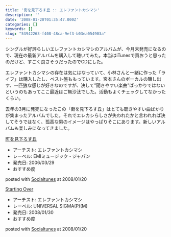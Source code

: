 ```yaml
---
title: '街を見下ろす丘 :: エレファントカシマシ'
description: ''
date: '2008-01-20T01:35:47.000Z'
categories: []
keywords: []
slug: "53942263-f408-48ca-9ef3-b03ea054903a"
---
```

シングルが好評らしいエレファントカシマシのアルバムが、今月末発売になるので、現在の最新アルバムを購入して聴いてみた。本当はiTunesで買おうと思ったのだけど、すごく良さそうだったのでCDにした。

エレファントカシマシの存在は気にはなっていて、小林さんと一緒に作った「ライフ」は購入したし、ベスト盤ももっています。宮本さんのボーカルの醸し出す、一匹狼な感じが好きなのですが、決して”聞きやすい楽曲”ばっかりではないというのもあってここ最近はご無沙汰でした。活動もよくチェックしてなかったくらい。

去年の3月に発売になったこの「街を見下ろす丘」はとても聴きやすい曲ばかりが集まったアルバムでした。それでエレカシらしさが失われたかと言われれば決してそうではなく、孤高な男のイメージはやっぱりそこにあります。新しいアルバムも楽しみになってきました。

[町を見下ろす丘](http://www.amazon.co.jp/exec/obidos/ASIN/B000E6G6SU/qli-22/ref=nosim "町を見下ろす丘")

*   アーチスト: エレファントカシマシ
*   レーベル: EMIミュージック・ジャパン
*   発売日: 2006/03/29
*   おすすめ度

posted with [Socialtunes](http://socialtunes.net) at 2008/01/20

[Starting Over](http://www.amazon.co.jp/exec/obidos/ASIN/B000YQ8D18/qli-22/ref=nosim "Starting Over")

*   アーチスト: エレファントカシマシ
*   レーベル: UNIVERSAL SIGMA(P)(M)
*   発売日: 2008/01/30
*   おすすめ度

posted with [Socialtunes](http://socialtunes.net) at 2008/01/20